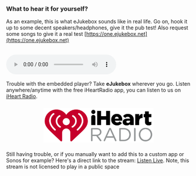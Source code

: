 ### What to hear it for yourself?

As an example, this is what eJukebox sounds like in real life. Go on, hook it up to some decent speakers/headphones, give it the pub test! Also request some songs to give it a real test [https://one.ejukebox.net](https://one.ejukebox.net)<br><br>

<!--Simplest syntax-->
<audio src="http://listen.ejukebox.net/one" type="audio/mpeg" controls>
  I'm sorry. You're browser doesn't support HTML5 <code>audio</code>.
</audio>

Trouble with the embedded player? Take **eJukebox** wherever you go. Listen anywhere/anytime with the free iHeartRadio app, you can listen to us on [iHeart Radio](https://www.iheart.com/live/ejukebox-9243).

<p align="center"><a href="https://www.iheart.com/live/ejukebox-9243">
<img style="vertical-align:middle;margin:10px 0px 10px 0px" width="300" src="blobs/iHeartRadio_logo.png">
</a></p>

Still having trouble, or if you manually want to add this to a custom app or Sonos for example? Here's a direct link to the stream: [Listen Live](http://listen.ejukebox.net/one). Note, this stream is not licensed to play in a public space